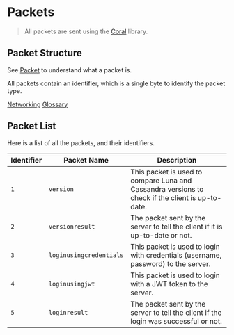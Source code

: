 # Packets

> All packets are sent using the [Coral](https://github.com/st-mar/Coral) library.

## Packet Structure

<note>
    See <a href="Glossary.md#packet">Packet</a> to understand what a packet is.
</note>

All packets contain an identifier, which is a single byte to identify the packet type.

<seealso>
    <category ref="related">
        <a href="Networking.md">Networking</a>
        <a href="Glossary.md">Glossary</a>
    </category>
</seealso>

## Packet List

Here is a list of all the packets, and their identifiers.

| Identifier | Packet Name             | Description                                                                                      |
|------------|-------------------------|--------------------------------------------------------------------------------------------------|
| `1`        | `version`               | This packet is used to compare Luna and Cassandra versions to check if the client is up-to-date. |
| `2`        | `versionresult`         | The packet sent by the server to tell the client if it is up-to-date or not.                     |
| `3`        | `loginusingcredentials` | This packet is used to login with credentials (username, password) to the server.                |
| `4`        | `loginusingjwt`         | This packet is used to login with a JWT token to the server.                                     |
| `5`        | `loginresult`           | The packet sent by the server to tell the client if the login was successful or not.             |